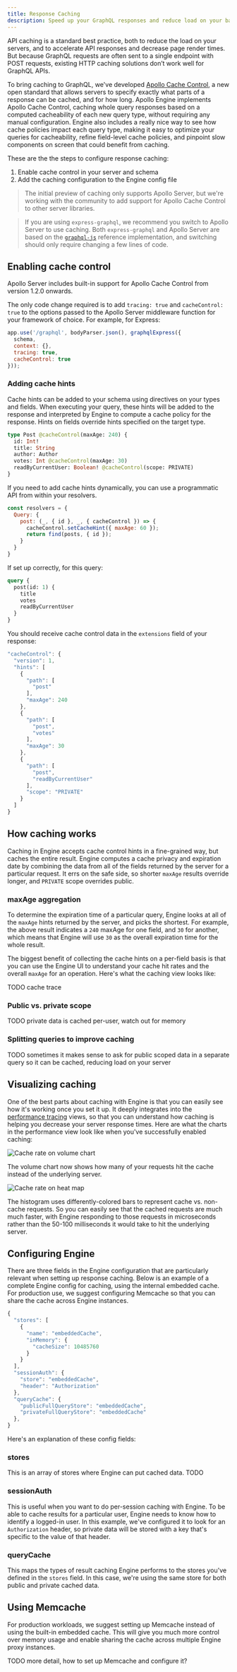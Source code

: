 ```yaml
---
title: Response Caching
description: Speed up your GraphQL responses and reduce load on your backends by enabling caching in Engine.
---
```


API caching is a standard best practice, both to reduce the load on your servers, and to accelerate API responses and decrease page render times. But because GraphQL requests are often sent to a single endpoint with POST requests, existing HTTP caching solutions don’t work well for GraphQL APIs.

To bring caching to GraphQL, we've developed [Apollo Cache Control](https://github.com/apollographql/apollo-cache-control), a new open standard that allows servers to specify exactly what parts of a response can be cached, and for how long. Apollo Engine implements Apollo Cache Control, caching whole query responses based on a computed cacheability of each new query type, without requiring any manual configuration. Engine also includes a really nice way to see how cache policies impact each query type, making it easy to optimize your queries for cacheability, refine field-level cache policies, and pinpoint slow components on screen that could benefit from caching.

These are the the steps to configure response caching:

1. Enable cache control in your server and schema
1. Add the caching configuration to the Engine config file

> The initial preview of caching only supports Apollo Server, but we're working with the community to add support for Apollo Cache Control to other server libraries.

> If you are using `express-graphql`, we recommend you switch to Apollo Server to use caching. Both `express-graphql` and Apollo Server are based on the [`graphql-js`](https://github.com/graphql/graphql-js) reference implementation, and switching should only require changing a few lines of code.

<h2 id="enable-cache-control">Enabling cache control</h2>

Apollo Server includes built-in support for Apollo Cache Control from version 1.2.0 onwards.

The only code change required is to add `tracing: true` and `cacheControl: true` to the options passed to the Apollo Server middleware function for your framework of choice. For example, for Express:

```js
app.use('/graphql', bodyParser.json(), graphqlExpress({
  schema,
  context: {},
  tracing: true,
  cacheControl: true
}));
```

<h3 id="cache-hints">Adding cache hints</h3>

Cache hints can be added to your schema using directives on your types and fields. When executing your query, these hints will be added to the response and interpreted by Engine to compute a cache policy for the response. Hints on fields override hints specified on the target type.

```graphql
type Post @cacheControl(maxAge: 240) {
  id: Int!
  title: String
  author: Author
  votes: Int @cacheControl(maxAge: 30)
  readByCurrentUser: Boolean! @cacheControl(scope: PRIVATE)
}
```

If you need to add cache hints dynamically, you can use a programmatic API from within your resolvers.

```js
const resolvers = {
  Query: {
    post: (_, { id }, _, { cacheControl }) => {
      cacheControl.setCacheHint({ maxAge: 60 });
      return find(posts, { id });
    }
  }
}
```

If set up correctly, for this query:

```graphql
query {
  post(id: 1) {
    title
    votes
    readByCurrentUser
  }
}
```

You should receive cache control data in the `extensions` field of your response:

```js
"cacheControl": {
  "version": 1,
  "hints": [
    {
      "path": [
        "post"
      ],
      "maxAge": 240
    },
    {
      "path": [
        "post",
        "votes"
      ],
      "maxAge": 30
    },
    {
      "path": [
        "post",
        "readByCurrentUser"
      ],
      "scope": "PRIVATE"
    }
  ]
}
```

<h2 id="how-it-works">How caching works</h2>

Caching in Engine accepts cache control hints in a fine-grained way, but caches the entire result. Engine computes a cache privacy and expiration date by combining the data from all of the fields returned by the server for a particular request. It errs on the safe side, so shorter `maxAge` results override longer, and `PRIVATE` scope overrides public.

<h3 id="max-age-combination">maxAge aggregation</h3>

To determine the expiration time of a particular query, Engine looks at all of the `maxAge` hints returned by the server, and picks the shortest. For example, the above result indicates a `240` maxAge for one field, and `30` for another, which means that Engine will use `30` as the overall expiration time for the whole result.

The biggest benefit of collecting the cache hints on a per-field basis is that you can use the Engine UI to understand your cache hit rates and the overall `maxAge` for an operation. Here's what the caching view looks like:

TODO cache trace

<h3 id="public-vs-private">Public vs. private scope</h3>

TODO private data is cached per-user, watch out for memory

<h3 id="splitting-queries">Splitting queries to improve caching</h3>

TODO sometimes it makes sense to ask for public scoped data in a separate query so it can be cached, reducing load on your server

<h2 id="visualizing">Visualizing caching</h2>

One of the best parts about caching with Engine is that you can easily see how it's working once you set it up. It deeply integrates into the [performance tracing](./performance.html) views, so that you can understand how caching is helping you decrease your server response times. Here are what the charts in the performance view look like when you've successfully enabled caching:

![Cache rate on volume chart](./img/cache-rate.png)

The volume chart now shows how many of your requests hit the cache instead of the underlying server.

![Cache rate on heat map](./img/cache-histogram.png)

The histogram uses differently-colored bars to represent cache vs. non-cache requests. So you can easily see that the cached requests are much much faster, with Engine responding to those requests in microseconds rather than the 50-100 milliseconds it would take to hit the underlying server.

<h2 id="engine-cache-config">Configuring Engine</h2>

There are three fields in the Engine configuration that are particularly relevant when setting up response caching. Below is an example of a complete Engine config for caching, using the internal embedded cache. For production use, we suggest configuring Memcache so that you can share the cache across Engine instances.

```js
{
  "stores": [
    {
      "name": "embeddedCache",
      "inMemory": {
        "cacheSize": 10485760
      }
    }
  ],
  "sessionAuth": {
    "store": "embeddedCache",
    "header": "Authorization"
  },
  "queryCache": {
    "publicFullQueryStore": "embeddedCache",
    "privateFullQueryStore": "embeddedCache"
  },
}
```

Here's an explanation of these config fields:

<h3 id="config.stores">stores</h3>

This is an array of stores where Engine can put cached data. TODO

<h3 id="config.sessionAuth">sessionAuth</h3>

This is useful when you want to do per-session caching with Engine. To be able to cache results for a particular user, Engine needs to know how to identify a logged-in user. In this example, we've configured it to look for an `Authorization` header, so private data will be stored with a key that's specific to the value of that header.

<h3 id="config.queryCache">queryCache</h3>

This maps the types of result caching Engine performs to the stores you've defined in the `stores` field. In this case, we're using the same store for both public and private cached data.

<h2 id="memcache">Using Memcache</h2>

For production workloads, we suggest setting up Memcache instead of using the built-in embedded cache. This will give you much more control over memory usage and enable sharing the cache across multiple Engine proxy instances.

TODO more detail, how to set up Memcache and configure it?
